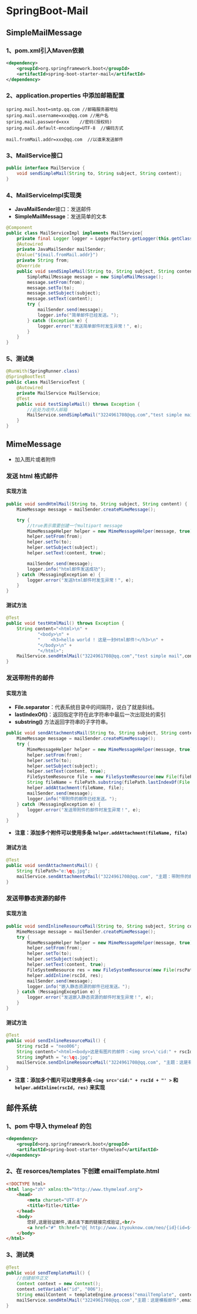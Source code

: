 # SpringBoot-Mail

## SimpleMailMessage

### 1、pom.xml引入Maven依赖

```xml
<dependency> 
    <groupId>org.springframework.boot</groupId>
	<artifactId>spring-boot-starter-mail</artifactId>
</dependency> 
```

### 2、application.properties 中添加邮箱配置

```properties
spring.mail.host=smtp.qq.com //邮箱服务器地址
spring.mail.username=xxx@qq.com //用户名
spring.mail.password=xxx    //密码(授权码)
spring.mail.default-encoding=UTF-8	//编码方式

mail.fromMail.addr=xxx@qq.com  //以谁来发送邮件
```

### 3、MailService接口

```java
public interface MailService {
    void sendSimpleMail(String to, String subject, String content);
}
```

### 4、MailServiceImpl实现类

- **JavaMailSender**接口：发送邮件
- **SimpleMailMessage**：发送简单的文本

```java
@Component
public class MailServiceImpl implements MailService{
    private final Logger logger = LoggerFactory.getLogger(this.getClass());
    @Autowired
    private JavaMailSender mailSender;
    @Value("${mail.fromMail.addr}")
    private String from;
    @Override
    public void sendSimpleMail(String to, String subject, String content) {
        SimpleMailMessage message = new SimpleMailMessage();
        message.setFrom(from);
        message.setTo(to);
        message.setSubject(subject);
        message.setText(content);
        try {
            mailSender.send(message);
            logger.info("简单邮件已经发送。");
        } catch (Exception e) {
            logger.error("发送简单邮件时发生异常！", e);
        }
    }
}
```

### 5、测试类

```java
@RunWith(SpringRunner.class)
@SpringBootTest
public class MailServiceTest {
    @Autowired
    private MailService MailService;
    @Test
    public void testSimpleMail() throws Exception {
        //此处为收件人邮箱
        MailService.sendSimpleMail("3224961708@qq.com","test simple mail"," hello this is simple mail");
    }
}
```

## MimeMessage

- 加入图片或者附件

### 发送 html 格式邮件

#### 实现方法

```java
public void sendHtmlMail(String to, String subject, String content) {
    MimeMessage message = mailSender.createMimeMessage();

    try {
        //true表示需要创建一个multipart message
        MimeMessageHelper helper = new MimeMessageHelper(message, true);
        helper.setFrom(from);
        helper.setTo(to);
        helper.setSubject(subject);
        helper.setText(content, true);

        mailSender.send(message);
        logger.info("html邮件发送成功");
    } catch (MessagingException e) {
        logger.error("发送html邮件时发生异常！", e);
    }
}
```

#### 测试方法

```java
@Test
public void testHtmlMail() throws Exception {
    String content="<html>\n" +
            "<body>\n" +
            "    <h3>hello world ! 这是一封Html邮件!</h3>\n" +
            "</body>\n" +
            "</html>";
    MailService.sendHtmlMail("3224961708@qq.com","test simple mail",content);
}
```

### 发送带附件的邮件

#### 实现方法

- **File.separator**：代表系统目录中的间隔符，说白了就是斜线。
- **lastIndexOf()**：返回指定字符在此字符串中最后一次出现处的索引
- **substring()** 方法返回字符串的子字符串。

```java
public void sendAttachmentsMail(String to, String subject, String content, String filePath){
    MimeMessage message = mailSender.createMimeMessage();
    try {
        MimeMessageHelper helper = new MimeMessageHelper(message, true);
        helper.setFrom(from);
        helper.setTo(to);
        helper.setSubject(subject);
        helper.setText(content, true);
        FileSystemResource file = new FileSystemResource(new File(filePath));
        String fileName = filePath.substring(filePath.lastIndexOf(File.separator));
        helper.addAttachment(fileName, file);
        mailSender.send(message);
        logger.info("带附件的邮件已经发送。");
    } catch (MessagingException e) {
        logger.error("发送带附件的邮件时发生异常！", e);
    }
}
```

- **注意：添加多个附件可以使用多条 `helper.addAttachment(fileName, file)`**

#### 测试方法

```java
@Test
public void sendAttachmentsMail() {
    String filePath="e:\qq.jpg";
    mailService.sendAttachmentsMail("3224961708@qq.com", "主题：带附件的邮件", "有附件，请查收！", filePath);
}
```

### 发送带静态资源的邮件

#### 实现方法

```java
public void sendInlineResourceMail(String to, String subject, String content, String rscPath, String rscId){
    MimeMessage message = mailSender.createMimeMessage();
    try {
        MimeMessageHelper helper = new MimeMessageHelper(message, true);
        helper.setFrom(from);
        helper.setTo(to);
        helper.setSubject(subject);
        helper.setText(content, true);
        FileSystemResource res = new FileSystemResource(new File(rscPath));
        helper.addInline(rscId, res);
        mailSender.send(message);
        logger.info("嵌入静态资源的邮件已经发送。");
    } catch (MessagingException e) {
        logger.error("发送嵌入静态资源的邮件时发生异常！", e);
    }
}
```

#### 测试方法

```java
@Test
public void sendInlineResourceMail() {
    String rscId = "neo006";
    String content="<html><body>这是有图片的邮件：<img src=\'cid:" + rscId + "\' ></body></html>";
    String imgPath = "e:\qq.jpg";
    mailService.sendInlineResourceMail("3224961708@qq.com", "主题：这是有图片的邮件", content, imgPath, rscId);
}
```

- **注意：添加多个图片可以使用多条 `<img src='cid:" + rscId + "' >` 和 `helper.addInline(rscId, res)` 来实现** 

## 邮件系统

### 1、pom 中导入 thymeleaf 的包

```xml
<dependency>
	<groupId>org.springframework.boot</groupId>
	<artifactId>spring-boot-starter-thymeleaf</artifactId>
</dependency>
```

### 2、在 resorces/templates 下创建 emailTemplate.html 

```html
<!DOCTYPE html>
<html lang="zh" xmlns:th="http://www.thymeleaf.org">
    <head>
        <meta charset="UTF-8"/>
        <title>Title</title>
    </head>
    <body>
        您好,这是验证邮件,请点击下面的链接完成验证,<br/>
        <a href="#" th:href="@{ http://www.ityouknow.com/neo/{id}(id=${id}) }">激活账号</a>
    </body>
</html>
```

### 3、测试类

```java
@Test
public void sendTemplateMail() {
    //创建邮件正文
    Context context = new Context();
    context.setVariable("id", "006");
    String emailContent = templateEngine.process("emailTemplate", context);
    mailService.sendHtmlMail("3224961708@qq.com","主题：这是模板邮件",emailContent);
}
```